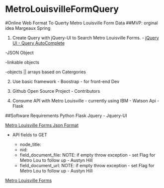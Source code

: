 # MetroLouisvilleFormQuery
#Online Web Format To Querty Metro Louisville Form Data
##MVP:  orginal idea Margeaux Spring
   1. Create Query with jQuery-UI to Search Metro Louisville Forms.
     -
     [jQuery UI - Query AutoComplete](https://jqueryui.com/autocomplete/)

   -JSON Object

   -linkable objects

   -objects || arrays based on Catergories

   2. Use basic framework - Boostrap - for front-end Dev

   3. Github Open Source Project - Contributors

   4. Consume API with Metro Louisville - currently using IBM - Watson Api - Flask

##Software Requirements
    Python
    Flask
    Jquery - Jquery-UI

   [Metro Louisville Forms Json Format](https://louisvilleky.gov/services/toolbox_forms.json?limit=0)
   - API fields to GET

        + node_title:
        + nid:
        + field_document_file:  NOTE: if empty throw exception - set Flag for Metro Lou to follow up - Austyn Hill
        + field_document_url:   NOTE: if empty throw exception - set Flag for Metro Lou to follow up - Austyn Hill


   [Metro Louisville Forms](https://data.louisvilleky.gov/dataset/louisville-metro-online-forms)
